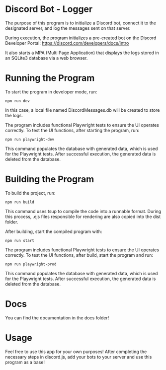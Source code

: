 # Discord Bot - Logger
The purpose of this program is to initialize a Discord bot, connect it to the designated server, and log the messages sent on that server.

During execution, the program initializes a pre-created bot on the Discord Developer Portal:
https://discord.com/developers/docs/intro

It also starts a MPA (Multi Page Application) that displays the logs stored in an SQLite3 database via a web browser.

# Running the Program
To start the program in developer mode, run:

    npm run dev

In this case, a local file named DiscordMessages.db will be created to store the logs.

The program includes functional Playwright tests to ensure the UI operates correctly.
To test the UI functions, after starting the program, run:

    npm run playwright-dev
This command populates the database with generated data, which is used for the Playwright tests.
After successful execution, the generated data is deleted from the database.

# Building the Program

To build the project, run:

    npm run build

This command uses tsup to compile the code into a runnable format.
During this process, .ejs files responsible for rendering are also copied into the dist folder.

After building, start the compiled program with:

    npm run start

The program includes functional Playwright tests to ensure the UI operates correctly.
To test the UI functions, after build, start the program and run:

    npm run playwright-prod

This command populates the database with generated data, which is used for the Playwright tests.
After successful execution, the generated data is deleted from the database.

# Docs
You can find the documentation in the docs folder! 

# Usage
Feel free to use this app for your own purposes!
After completing the necessary steps in discord.js, add your bots to your server and use this program as a base!
